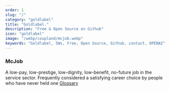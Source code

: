 ```yaml
---
order: 1
slug: "/"
category: "goldlabel"
title: "Goldlabel."
description: "Free & Open Source on Github"
icon: "goldlabel"
image: "/webp/coupland/mcjob.webp"
keywords: "Goldlabel, 5Ws, Free, Open Source, Github, contact, OPENAI"
---
```

### McJob 
A low-pay, low-prestige, low-dignity, low-benefit, no-future job in the service sector. Frequently considered a satisfying career choice by people who have never held one [Glossary](/glossary)

